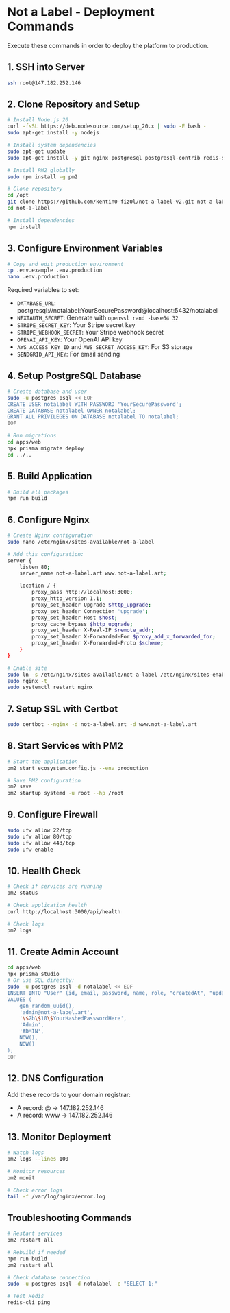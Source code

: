 # Not a Label - Deployment Commands

Execute these commands in order to deploy the platform to production.

## 1. SSH into Server
```bash
ssh root@147.182.252.146
```

## 2. Clone Repository and Setup
```bash
# Install Node.js 20
curl -fsSL https://deb.nodesource.com/setup_20.x | sudo -E bash -
sudo apt-get install -y nodejs

# Install system dependencies
sudo apt-get update
sudo apt-get install -y git nginx postgresql postgresql-contrib redis-server certbot python3-certbot-nginx

# Install PM2 globally
sudo npm install -g pm2

# Clone repository
cd /opt
git clone https://github.com/kentin0-fiz0l/not-a-label-v2.git not-a-label
cd not-a-label

# Install dependencies
npm install
```

## 3. Configure Environment Variables
```bash
# Copy and edit production environment
cp .env.example .env.production
nano .env.production
```

Required variables to set:
- `DATABASE_URL`: postgresql://notalabel:YourSecurePassword@localhost:5432/notalabel
- `NEXTAUTH_SECRET`: Generate with `openssl rand -base64 32`
- `STRIPE_SECRET_KEY`: Your Stripe secret key
- `STRIPE_WEBHOOK_SECRET`: Your Stripe webhook secret
- `OPENAI_API_KEY`: Your OpenAI API key
- `AWS_ACCESS_KEY_ID` and `AWS_SECRET_ACCESS_KEY`: For S3 storage
- `SENDGRID_API_KEY`: For email sending

## 4. Setup PostgreSQL Database
```bash
# Create database and user
sudo -u postgres psql << EOF
CREATE USER notalabel WITH PASSWORD 'YourSecurePassword';
CREATE DATABASE notalabel OWNER notalabel;
GRANT ALL PRIVILEGES ON DATABASE notalabel TO notalabel;
EOF

# Run migrations
cd apps/web
npx prisma migrate deploy
cd ../..
```

## 5. Build Application
```bash
# Build all packages
npm run build
```

## 6. Configure Nginx
```bash
# Create Nginx configuration
sudo nano /etc/nginx/sites-available/not-a-label

# Add this configuration:
server {
    listen 80;
    server_name not-a-label.art www.not-a-label.art;

    location / {
        proxy_pass http://localhost:3000;
        proxy_http_version 1.1;
        proxy_set_header Upgrade $http_upgrade;
        proxy_set_header Connection 'upgrade';
        proxy_set_header Host $host;
        proxy_cache_bypass $http_upgrade;
        proxy_set_header X-Real-IP $remote_addr;
        proxy_set_header X-Forwarded-For $proxy_add_x_forwarded_for;
        proxy_set_header X-Forwarded-Proto $scheme;
    }
}

# Enable site
sudo ln -s /etc/nginx/sites-available/not-a-label /etc/nginx/sites-enabled/
sudo nginx -t
sudo systemctl restart nginx
```

## 7. Setup SSL with Certbot
```bash
sudo certbot --nginx -d not-a-label.art -d www.not-a-label.art
```

## 8. Start Services with PM2
```bash
# Start the application
pm2 start ecosystem.config.js --env production

# Save PM2 configuration
pm2 save
pm2 startup systemd -u root --hp /root
```

## 9. Configure Firewall
```bash
sudo ufw allow 22/tcp
sudo ufw allow 80/tcp
sudo ufw allow 443/tcp
sudo ufw enable
```

## 10. Health Check
```bash
# Check if services are running
pm2 status

# Check application health
curl http://localhost:3000/api/health

# Check logs
pm2 logs
```

## 11. Create Admin Account
```bash
cd apps/web
npx prisma studio
# Or use SQL directly:
sudo -u postgres psql -d notalabel << EOF
INSERT INTO "User" (id, email, password, name, role, "createdAt", "updatedAt")
VALUES (
    gen_random_uuid(),
    'admin@not-a-label.art',
    '\$2b\$10\$YourHashedPasswordHere',
    'Admin',
    'ADMIN',
    NOW(),
    NOW()
);
EOF
```

## 12. DNS Configuration
Add these records to your domain registrar:
- A record: @ → 147.182.252.146
- A record: www → 147.182.252.146

## 13. Monitor Deployment
```bash
# Watch logs
pm2 logs --lines 100

# Monitor resources
pm2 monit

# Check error logs
tail -f /var/log/nginx/error.log
```

## Troubleshooting Commands
```bash
# Restart services
pm2 restart all

# Rebuild if needed
npm run build
pm2 restart all

# Check database connection
sudo -u postgres psql -d notalabel -c "SELECT 1;"

# Test Redis
redis-cli ping
```